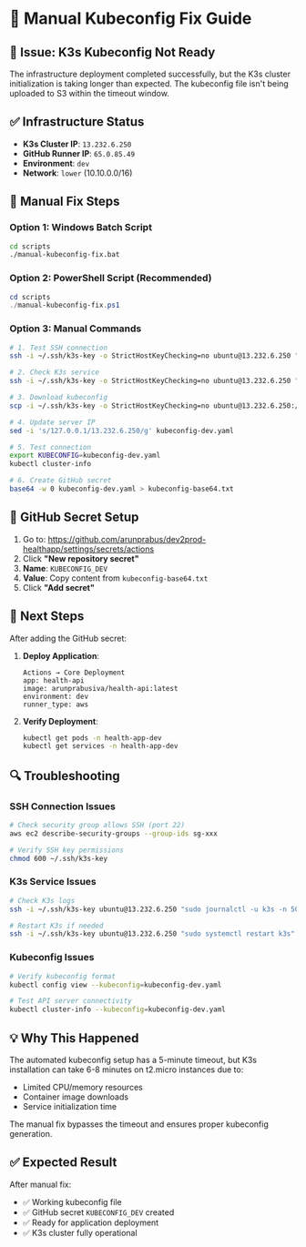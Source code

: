 # 🔧 Manual Kubeconfig Fix Guide

## 🚨 Issue: K3s Kubeconfig Not Ready

The infrastructure deployment completed successfully, but the K3s cluster initialization is taking longer than expected. The kubeconfig file isn't being uploaded to S3 within the timeout window.

## ✅ Infrastructure Status
- **K3s Cluster IP**: `13.232.6.250`
- **GitHub Runner IP**: `65.0.85.49`
- **Environment**: `dev`
- **Network**: `lower` (10.10.0.0/16)

## 🔧 Manual Fix Steps

### Option 1: Windows Batch Script
```bash
cd scripts
./manual-kubeconfig-fix.bat
```

### Option 2: PowerShell Script (Recommended)
```powershell
cd scripts
./manual-kubeconfig-fix.ps1
```

### Option 3: Manual Commands
```bash
# 1. Test SSH connection
ssh -i ~/.ssh/k3s-key -o StrictHostKeyChecking=no ubuntu@13.232.6.250 "echo 'Connected'"

# 2. Check K3s service
ssh -i ~/.ssh/k3s-key -o StrictHostKeyChecking=no ubuntu@13.232.6.250 "sudo systemctl status k3s"

# 3. Download kubeconfig
scp -i ~/.ssh/k3s-key -o StrictHostKeyChecking=no ubuntu@13.232.6.250:/etc/rancher/k3s/k3s.yaml kubeconfig-dev.yaml

# 4. Update server IP
sed -i 's/127.0.0.1/13.232.6.250/g' kubeconfig-dev.yaml

# 5. Test connection
export KUBECONFIG=kubeconfig-dev.yaml
kubectl cluster-info

# 6. Create GitHub secret
base64 -w 0 kubeconfig-dev.yaml > kubeconfig-base64.txt
```

## 🔐 GitHub Secret Setup

1. Go to: https://github.com/arunprabus/dev2prod-healthapp/settings/secrets/actions
2. Click **"New repository secret"**
3. **Name**: `KUBECONFIG_DEV`
4. **Value**: Copy content from `kubeconfig-base64.txt`
5. Click **"Add secret"**

## 🚀 Next Steps

After adding the GitHub secret:

1. **Deploy Application**:
   ```
   Actions → Core Deployment
   app: health-api
   image: arunprabusiva/health-api:latest
   environment: dev
   runner_type: aws
   ```

2. **Verify Deployment**:
   ```bash
   kubectl get pods -n health-app-dev
   kubectl get services -n health-app-dev
   ```

## 🔍 Troubleshooting

### SSH Connection Issues
```bash
# Check security group allows SSH (port 22)
aws ec2 describe-security-groups --group-ids sg-xxx

# Verify SSH key permissions
chmod 600 ~/.ssh/k3s-key
```

### K3s Service Issues
```bash
# Check K3s logs
ssh -i ~/.ssh/k3s-key ubuntu@13.232.6.250 "sudo journalctl -u k3s -n 50"

# Restart K3s if needed
ssh -i ~/.ssh/k3s-key ubuntu@13.232.6.250 "sudo systemctl restart k3s"
```

### Kubeconfig Issues
```bash
# Verify kubeconfig format
kubectl config view --kubeconfig=kubeconfig-dev.yaml

# Test API server connectivity
kubectl cluster-info --kubeconfig=kubeconfig-dev.yaml
```

## 💡 Why This Happened

The automated kubeconfig setup has a 5-minute timeout, but K3s installation can take 6-8 minutes on t2.micro instances due to:
- Limited CPU/memory resources
- Container image downloads
- Service initialization time

The manual fix bypasses the timeout and ensures proper kubeconfig generation.

## ✅ Expected Result

After manual fix:
- ✅ Working kubeconfig file
- ✅ GitHub secret `KUBECONFIG_DEV` created
- ✅ Ready for application deployment
- ✅ K3s cluster fully operational